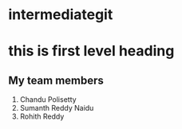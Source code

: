 # intermediategit
# this is first level heading
## My team members
1. Chandu Polisetty
2. Sumanth Reddy Naidu
3. Rohith Reddy

